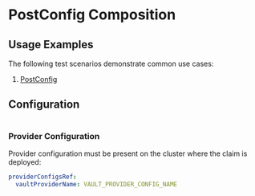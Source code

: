 # PostConfig Composition



## Usage Examples

The following test scenarios demonstrate common use cases:

1. [PostConfig](test/scenarios/standard/claim.yaml)

## Configuration

```yaml

```

### Provider Configuration

Provider configuration must be present on the cluster where the claim is deployed:

```yaml
providerConfigsRef:
  vaultProviderName: VAULT_PROVIDER_CONFIG_NAME
```
